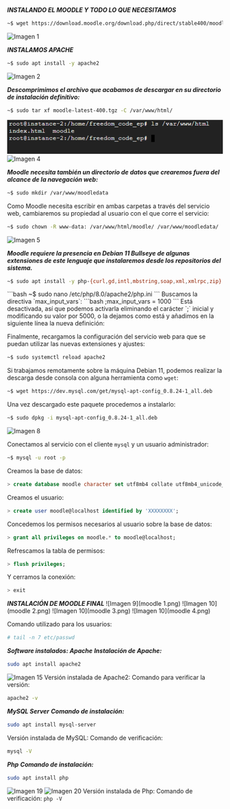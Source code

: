 ***INSTALANDO EL MOODLE Y TODO LO QUE NECESITAMOS***

```bash
~$ wget https://download.moodle.org/download.php/direct/stable400/moodle-latest-400.tgz
```
![Imagen 1](Aspose.Words.e7ac596c-2d04-4ee4-b8d2-8d04ee08328c.020.png)

***INSTALAMOS APACHE***
```bash
~$ sudo apt install -y apache2
```
![Imagen 2](Aspose.Words.e7ac596c-2d04-4ee4-b8d2-8d04ee08328c.021.png)

***Descomprimimos el archivo que acabamos de descargar en su directorio de instalación definitivo:***
```bash
~$ sudo tar xf moodle-latest-400.tgz -C /var/www/html/
```
![Imagen 3](Aspose.Words.e7ac596c-2d04-4ee4-b8d2-8d04ee08328c.022.png)
![Imagen 4](Aspose.Words.e7ac596c-2d04-4ee4-b8d2-8d04ee08328c.023.png)

***Moodle necesita también un directorio de datos que crearemos fuera del alcance de la navegación web:***
```bash
~$ sudo mkdir /var/www/moodledata
```
Como Moodle necesita escribir en ambas carpetas a través del servicio web, cambiaremos su propiedad al usuario con el que corre el servicio:
```bash
~$ sudo chown -R www-data: /var/www/html/moodle/ /var/www/moodledata/
```
![Imagen 5](Aspose.Words.e7ac596c-2d04-4ee4-b8d2-8d04ee08328c.024.png)

***Moodle requiere la presencia en Debian 11 Bullseye de algunas extensiones de este lenguaje que instalaremos desde los repositorios del sistema.***
```bash
~$ sudo apt install -y php-{curl,gd,intl,mbstring,soap,xml,xmlrpc,zip}
```
<blockquote class="imgur-embed-pub" lang="en" data-id="a/ZUpTlJg" data-context="false" ><a href="//imgur.com/a/ZUpTlJg"></a></blockquote><script async src="//s.imgur.com/min/embed.js" charset="utf-8"></script>
```bash
~$ sudo nano /etc/php/8.0/apache2/php.ini
```
Buscamos la directiva `max_input_vars`:
```bash
;max_input_vars = 1000
```
Está desactivada, así que podemos activarla eliminando el carácter `;` inicial y modificando su valor por 5000, o la dejamos como está y añadimos en la siguiente línea la nueva definición:


Finalmente, recargamos la configuración del servicio web para que se puedan utilizar las nuevas extensiones y ajustes:
```bash
~$ sudo systemctl reload apache2
```

Si trabajamos remotamente sobre la máquina Debian 11, podemos realizar la descarga desde consola con alguna herramienta como `wget`:
```bash
~$ wget https://dev.mysql.com/get/mysql-apt-config_0.8.24-1_all.deb
```
Una vez descargado este paquete procedemos a instalarlo:
```bash
~$ sudo dpkg -i mysql-apt-config_0.8.24-1_all.deb
```
![Imagen 8](Aspose.Words.e7ac596c-2d04-4ee4-b8d2-8d04ee08328c.027.png)

Conectamos al servicio con el cliente `mysql` y un usuario administrador:
```bash
~$ mysql -u root -p
```
Creamos la base de datos:
```sql
> create database moodle character set utf8mb4 collate utf8mb4_unicode_ci;
```
Creamos el usuario:
```sql
> create user moodle@localhost identified by 'XXXXXXXX';
```
Concedemos los permisos necesarios al usuario sobre la base de datos:
```sql
> grant all privileges on moodle.* to moodle@localhost;
```
Refrescamos la tabla de permisos:
```sql
> flush privileges;
```
Y cerramos la conexión:
```sql
> exit
```

***INSTALACIÓN DE MOODLE FINAL***
![Imagen 9](moodle 1.png)
![Imagen 10](moodle 2.png)
![Imagen 10](moodle 3.png)
![Imagen 10](moodle 4.png)



Comando utilizado para los usuarios: 
```bash
# tail -n 7 etc/passwd
```

***Software instalados: Apache***
***Instalación de Apache:***
```bash
sudo apt install apache2
```
![Imagen 15](Aspose.Words.e7ac596c-2d04-4ee4-b8d2-8d04ee08328c.034.png)
Versión instalada de Apache2:
Comando para verificar la versión:
```bash
apache2 -v
```

***MySQL Server*** 
***Comando de instalación:***
```bash
sudo apt install mysql-server
```

Versión instalada de MySQL:
Comando de verificación:
```bash
mysql -V
```

***Php***
***Comando de instalación:***
```bash
sudo apt install php
```
![Imagen 19](Aspose.Words.e7ac596c-2d04-4ee4-b8d2-8d04ee08328c.038.png)
![Imagen 20](Aspose.Words.e7ac596c-2d04-4ee4-b8d2-8d04ee08328c.039.png)
Versión instalada de Php:
Comando de verificación: `php -V`
```


